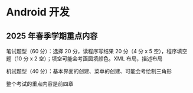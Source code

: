 # Android 开发

## 2025 年春季学期重点内容

笔试题型（60 分）：选择 20 分，读程序写结果 20 分（4 分 x 5 空），程序填空题（10 分 x 2 空）；填空可能会考画圆填颜色。XML 布局，描述布局

机试题型（40 分）：基本界面的创建、菜单的创建、可能会考绘制三角形

整个考试的重点内容是前四章

<script src="https://giscus.app/client.js"
        data-repo="SunSeaLucky/xju-course-wiki"
        data-repo-id="R_kgDONf4gSg"
        data-category="Announcements"
        data-category-id="DIC_kwDONf4gSs4ClXwK"
        data-mapping="pathname"
        data-strict="0"
        data-reactions-enabled="1"
        data-emit-metadata="0"
        data-input-position="bottom"
        data-theme="light"
        data-lang="zh-CN"
        crossorigin="anonymous"
        async>
</script>